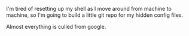 I'm tired of resetting up my shell as I move around from machine to machine, so I'm going to build a little git repo for my hidden config files.  

Almost everything is culled from google.

